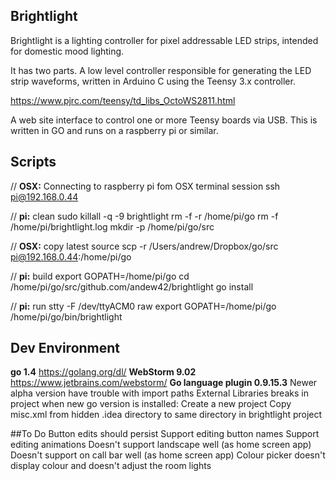 ## Brightlight

Brightlight is a lighting controller for pixel addressable LED strips,
intended for domestic mood lighting.

It has two parts. A low level controller responsible for generating the LED strip waveforms,
written in Arduino C using the Teensy 3.x controller.

https://www.pjrc.com/teensy/td_libs_OctoWS2811.html

A web site interface to control one or more Teensy boards via USB. This is written in GO and
runs on a raspberry pi or similar.

## Scripts

// **OSX:** Connecting to raspberry pi fom OSX terminal session
ssh pi@192.168.0.44

// **pi:** clean
sudo killall -q -9 brightlight
rm -f -r /home/pi/go
rm -f /home/pi/brightlight.log
mkdir -p /home/pi/go/src

// **OSX:** copy latest source
scp -r /Users/andrew/Dropbox/go/src pi@192.168.0.44:/home/pi/go

// **pi:** build
export GOPATH=/home/pi/go
cd /home/pi/go/src/github.com/andew42/brightlight
go install

// **pi:** run
stty -F /dev/ttyACM0 raw
export GOPATH=/home/pi/go
/home/pi/go/bin/brightlight

## Dev Environment
**go 1.4** https://golang.org/dl/
**WebStorm 9.02** https://www.jetbrains.com/webstorm/
**Go language plugin 0.9.15.3** Newer alpha version have trouble with import paths
External Libraries breaks in project when new go version is installed:
Create a new project
Copy misc.xml from hidden .idea directory to same directory in brightlight project

##To Do
Button edits should persist
Support editing button names
Support editing animations
Doesn't support landscape well (as home screen app)
Doesn't support on call bar well (as home screen app)
Colour picker doesn't display colour and doesn't adjust the room lights
